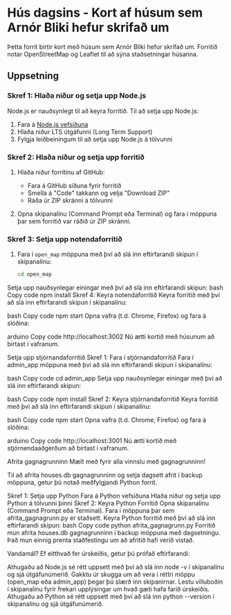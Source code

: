 # Hús dagsins - Kort af húsum sem Arnór Bliki hefur skrifað um

Þetta forrit birtir kort með húsum sem Arnór Bliki hefur skrifað um. Forritið notar OpenStreetMap og Leaflet til að sýna staðsetningar húsanna.

## Uppsetning

### Skref 1: Hlaða niður og setja upp Node.js

Node.js er nauðsynlegt til að keyra forritið. Til að setja upp Node.js:

1. Fara á [Node.js vefsíðuna](https://nodejs.org/)
2. Hlaða niður LTS útgáfunni (Long Term Support)
3. Fylgja leiðbeiningum til að setja upp Node.js á tölvunni

### Skref 2: Hlaða niður og setja upp forritið

1. Hlaða niður forritinu af GitHub:
   - Fara á GitHub síðuna fyrir forritið
   - Smella á "Code" takkann og velja "Download ZIP"
   - Ráða úr ZIP skránni á tölvunni

2. Opna skipanalínu (Command Prompt eða Terminal) og fara í möppuna þar sem forritið var ráðið úr ZIP skránni.

### Skref 3: Setja upp notendaforritið

1. Fara í `open_map` möppuna með því að slá inn eftirfarandi skipun í skipanalínu:
   ```bash
   cd open_map
Setja upp nauðsynlegar einingar með því að slá inn eftirfarandi skipun:
bash
Copy code
npm install
Skref 4: Keyra notendaforritið
Keyra forritið með því að slá inn eftirfarandi skipun í skipanalínu:

bash
Copy code
npm start
Opna vafra (t.d. Chrome, Firefox) og fara á slóðina:

arduino
Copy code
http://localhost:3002
Nú ætti kortið með húsunum að birtast í vafranum.

Setja upp stjórnandaforritið
Skref 1: Fara í stjórnandaforritið
Fara í admin_app möppuna með því að slá inn eftirfarandi skipun í skipanalínu:

bash
Copy code
cd admin_app
Setja upp nauðsynlegar einingar með því að slá inn eftirfarandi skipun:

bash
Copy code
npm install
Skref 2: Keyra stjórnandaforritið
Keyra forritið með því að slá inn eftirfarandi skipun í skipanalínu:

bash
Copy code
npm start
Opna vafra (t.d. Chrome, Firefox) og fara á slóðina:

arduino
Copy code
http://localhost:3001
Nú ætti kortið með stjórnendaaðgerðum að birtast í vafranum.

Afrita gagnagrunninn
Mælt með fyrir alla vinnslu með gagnagrunninn!

Til að afrita houses.db gagnagrunninn og setja dagsett afrit í backup möppuna, getur þú notað meðfylgjandi Python forrit.

Skref 1: Setja upp Python
Fara á Python vefsíðuna
Hlaða niður og setja upp Python á tölvunni þinni
Skref 2: Keyra Python Forritið
Opna skipanalínu (Command Prompt eða Terminal).
Fara í möppuna þar sem afrita_gagnagrunn.py er staðsett.
Keyra Python forritið með því að slá inn eftirfarandi skipun:
bash
Copy code
python afrita_gagnagrunn.py
Forritið mun afrita houses.db gagnagrunninn í backup möppuna með dagsetningu. Það mun einnig prenta staðfestingu um að afritið hafi verið vistað.

Vandamál?
Ef eitthvað fer úrskeiðis, getur þú prófað eftirfarandi:

Athugaðu að Node.js sé rétt uppsett með því að slá inn node -v í skipanalínu og sjá útgáfunúmerið.
Gakktu úr skugga um að vera í réttri möppu (open_map eða admin_app) þegar þú slærð inn skipanirnar.
Lestu villuboðin í skipanalínu fyrir frekari upplýsingar um hvað gæti hafa farið úrskeiðis.
Athugaðu að Python sé rétt uppsett með því að slá inn python --version í skipanalínu og sjá útgáfunúmerið.
